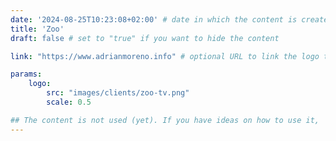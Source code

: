 ```yaml
---
date: '2024-08-25T10:23:08+02:00' # date in which the content is created - defaults to "today"
title: 'Zoo'
draft: false # set to "true" if you want to hide the content 

link: "https://www.adrianmoreno.info" # optional URL to link the logo to

params:
    logo:
        src: "images/clients/zoo-tv.png"
        scale: 0.5

## The content is not used (yet). If you have ideas on how to use it, 
---
```

